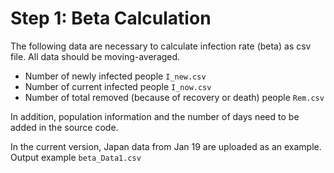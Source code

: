 # Step 1: Beta Calculation

The following data are necessary to calculate infection rate (beta) as csv file. All data should be moving-averaged.
- Number of newly infected people `I_new.csv`
- Number of current infected people `I_now.csv`
- Number of total removed (because of recovery or death) people `Rem.csv` 

In addition, population information and the number of days need to be added in the source code.

In the current version, Japan data from Jan 19 are uploaded as an example.
Output example `beta_Data1.csv`
